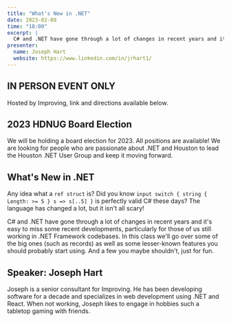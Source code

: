 ```yaml
---
title: "What's New in .NET"
date: 2023-02-09
time: "18:00"
excerpt: |
  C# and .NET have gone through a lot of changes in recent years and it's easy to miss some recent developments, particularly for those of us still working in .NET Framework codebases. In this class we'll go over some of the big ones (such as records) as well as some lesser-known features you should probably start using. And a few you maybe shouldn't, just for fun.
presenter:
  name: Joseph Hart
  website: https://www.linkedin.com/in/jrhart1/
---
```


## IN PERSON EVENT ONLY

Hosted by Improving, link and directions available below.

## 2023 HDNUG Board Election

We will be holding a board election for 2023. All positions are available! We are looking for people who are passionate about .NET and Houston to lead the Houston .NET User Group and keep it moving forward.

## What's New in .NET

Any idea what a `ref struct` is? Did you know `input switch { string { Length: >= 5 } s => s[..5] }` is perfectly valid C# these days? The language has changed a lot, but it isn't all scary!

C# and .NET have gone through a lot of changes in recent years and it's easy to miss some recent developments, particularly for those of us still working in .NET Framework codebases. In this class we'll go over some of the big ones (such as records) as well as some lesser-known features you should probably start using. And a few you maybe shouldn't, just for fun.

## Speaker: Joseph Hart

Joseph is a senior consultant for Improving. He has been developing software for a decade and specializes in web development using .NET and React. When not working, Joseph likes to engage in hobbies such a tabletop gaming with friends.

